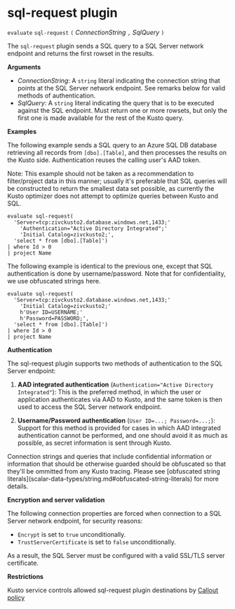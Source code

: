 # sql-request plugin

  `evaluate` `sql-request` `(` *ConnectionString* `,` *SqlQuery* `)`

The `sql-request` plugin sends a SQL query to a SQL Server network endpoint
and returns the first rowset in the results.

**Arguments**

* *ConnectionString*: A `string` literal indicating the connection string that 
  points at the SQL Server network endpoint. See remarks below for valid
  methods of authentication.
* *SqlQuery*: A `string` literal indicating the query that is to be executed
  against the SQL endpoint. Must return one or more rowsets, but only the
  first one is made available for the rest of the Kusto query.

**Examples**

The following example sends a SQL query to an Azure SQL DB database
retrieving all records from `[dbo].[Table]`, and then processes the results
on the Kusto side. Authentication reuses the calling user's AAD token.

Note: This example should not be taken as a recommendation to filter/project
data in this manner; usually it's preferable that SQL queries will be constructed
to return the smallest data set possible, as currently the Kusto optimizer
does not attempt to optimize queries between Kusto and SQL.

```kusto
evaluate sql-request(
  'Server=tcp:zivckusto2.database.windows.net,1433;'
    'Authentication="Active Directory Integrated";'
    'Initial Catalog=zivckusto2;',
  'select * from [dbo].[Table]')
| where Id > 0
| project Name
```

The following example is identical to the previous one, except that SQL
authentication is done by username/password. Note that for confidentiality,
we use obfuscated strings here.

```kusto
evaluate sql-request(
  'Server=tcp:zivckusto2.database.windows.net,1433;'
    'Initial Catalog=zivckusto2;'
    h'User ID=USERNAME;'
    h'Password=PASSWORD;',
  'select * from [dbo].[Table]')
| where Id > 0
| project Name
```

**Authentication**

The sql-request plugin supports two methods of authentication to the
SQL Server endpoint:

1. **AAD integrated authentication** (`Authentication="Active Directory Integrated"`):
   This is the preferred method, in which the user or application authenticates
   via AAD to Kusto, and the same token is then used to access the SQL Server network
   endpoint.

2. **Username/Password authentication** (`User ID=...; Password=...;`):
   Support for this method is provided for cases in which AAD integrated authentication
   cannot be performed, and one should avoid it as much as possible, as secret
   information is sent through Kusto.

<div class='warning'>Connection strings and queries that include confidential
information or information that should be otherwise guarded should be
obfuscated so that they'll be ommitted from any Kusto tracing.
Please see [obfuscated string literals](scalar-data-types/string.md#obfuscated-string-literals) for more details.
</div>

**Encryption and server validation**

The following connection properties are forced when connection to a SQL Server network
endpoint, for security reasons:

* `Encrypt` is set to `true` unconditionally.
* `TrustServerCertificate` is set to `false` unconditionally.

As a result, the SQL Server must be configured with a valid SSL/TLS server
certificate.

**Restrictions**

Kusto service controls allowed sql-request plugin destinations by [Callout policy](https://kusdoc2.azurewebsites.net/docs/concepts/concepts_calloutpolicy.html)



